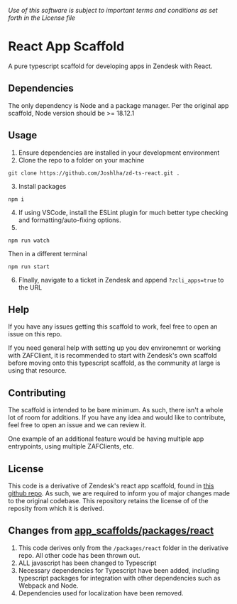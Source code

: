 *Use of this software is subject to important terms and conditions as set forth in the License file*

# React App Scaffold
A pure typescript scaffold for developing apps in Zendesk with React.

## Dependencies
The only dependency is Node and a package manager. Per the original app scaffold, Node version should be >= 18.12.1

## Usage
1. Ensure dependencies are installed in your development environment
2. Clone the repo to a folder on your machine
```
git clone https://github.com/Joshlha/zd-ts-react.git .
```
3. Install packages
```
npm i
```
4. If using VSCode, install the ESLint plugin for much better type checking and formatting/auto-fixing options.
5. 
```
npm run watch
```
Then in a different terminal
```
npm run start
```
6. FInally, navigate to a ticket in Zendesk and append `?zcli_apps=true` to the URL

## Help
If you have any issues getting this scaffold to work, feel free to open an issue on this repo. 

If you need general help with setting up you dev environemnt or working with ZAFClient, it is recommended to start with Zendesk's own scaffold before moving onto this typescript scaffold, as the community at large is using that resource.

## Contributing
The scaffold is intended to be bare minimum. As such, there isn't a whole lot of room for additions. If you have any idea and would like to contribute, feel free to open an issue and we can review it. 

One example of an additional feature would be having multiple app entrypoints, using multiple ZAFClients, etc.

## License
This code is a derivative of Zendesk's react app scaffold, found in [this github repo](https://github.com/zendesk/app_scaffolds). As such, we are required to inform you of major changes made to the original codebase. This repository retains the license of of the reposity from which it is derived.

## Changes from [app_scaffolds/packages/react](https://github.com/zendesk/app_scaffolds/tree/master/packages/react)
1. This code derives only from the `/packages/react` folder in the derivative repo. All other code has been thrown out.
2. ALL javascript has been changed to Typescript
3. Necessary dependencies for Typescript have been added, including typescript packages for integration with other dependencies such as Webpack and Node.
4. Dependencies used for localization have been removed.

